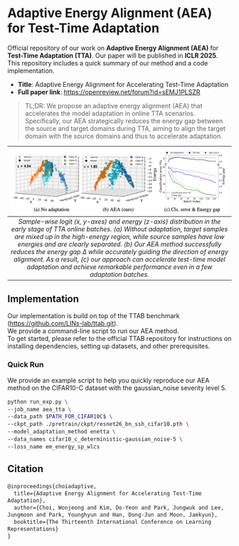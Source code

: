 # Adaptive Energy Alignment (AEA) for Test-Time Adaptation

Official repository of our work on **Adaptive Energy Alignment (AEA)** for **Test-Time Adaptation (TTA)**. Our paper will be published in **ICLR 2025**. This repository includes a quick summary of our method and a code implementation.

- **Title**: Adaptive Energy Alignment for Accelerating Test-Time Adaptation
- **Full paper link**: https://openreview.net/forum?id=sEMJ1PLSZR

> TL;DR: We propose an adaptive energy alignment (AEA) that accelerates the model adaptation in online TTA scenarios. Specifically, our AEA strategically reduces the energy gap between the source and target domains during TTA, aiming to align the target domain with the source domains and thus to accelerate adaptation.

| ![Image Alt text](/fig/fig1paper.png) | 
|:--:| 
| *Sample-wise logit (x, y-axes) and energy (z-axis) distribution in the early stage of TTA online batches. (a) Without adaptation, target samples are mixed up in the high-energy region, while source samples have low energies and are clearly separated. (b) Our AEA method successfully reduces the energy gap ∆ while accurately guiding the direction of energy alignment. As a result, (c) our approach can accelerate test-time model adaptation and achieve remarkable performance even in a few adaptation batches.* |

## Implementation
Our implementation is build on top of the TTAB benchmark (https://github.com/LINs-lab/ttab.git). \
We provide a command-line script to run our AEA method. \
To get started, please refer to the official TTAB repository for instructions on installing dependencies, setting up datasets, and other prerequisites.

### Quick Run
We provide an example script to help you quickly reproduce our AEA method on the CIFAR10-C dataset with the gaussian_noise severity level 5.

```bash
python run_exp.py \
--job_name aea_tta \
--data_path $PATH_FOR_CIFAR10C$ \
--ckpt_path ./pretrain/ckpt/resnet26_bn_ssh_cifar10.pth \
--model_adaptation_method enetta \
--data_names cifar10_c_deterministic-gaussian_noise-5 \
--loss_name em_energy_sp_wlcs
```




## Citation

```
@inproceedings{choiadaptive,
  title={Adaptive Energy Alignment for Accelerating Test-Time Adaptation},
  author={Choi, Wonjeong and Kim, Do-Yeon and Park, Jungwuk and Lee, Jungmoon and Park, Younghyun and Han, Dong-Jun and Moon, Jaekyun},
  booktitle={The Thirteenth International Conference on Learning Representations}
}
``` 
